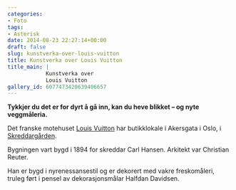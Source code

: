 ```yaml
---
categories:
- Foto
tags:
- Asterisk
date: 2014-08-23 22:27:14+00:00
draft: false
slug: kunstverka-over-louis-vuitton
title: Kunstverka over Louis Vuitton
title_main: |
            Kunstverka over  
            Louis Vuitton
gallery_id: 6077473420639406657
---
```


**Tykkjer du det er for dyrt å gå inn, kan du heve blikket – og nyte veggmåleria.**

Det franske motehuset [Louis Vuitton](https://nn.wikipedia.org/wiki/Louis_Vuitton) har butikklokale i Akersgata i Oslo, i [Skreddargården](https://no.wikipedia.org/wiki/Skredderg%C3%A5rden).

<!--more-->

Bygningen vart bygd i 1894 for skreddar Carl Hansen. Arkitekt var Christian Reuter.

Han er bygd i nyrenessansestil og er dekorert med vakre freskomåleri, truleg ført i pensel av dekorasjonsmålar Halfdan Davidsen.

